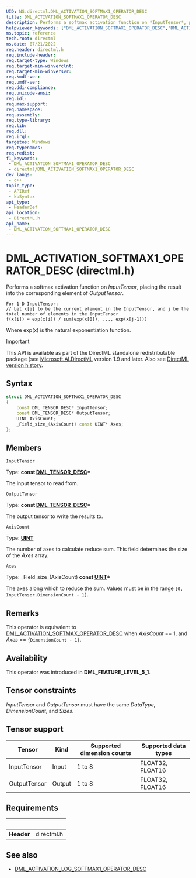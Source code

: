 ```yaml
---
UID: NS:directml.DML_ACTIVATION_SOFTMAX1_OPERATOR_DESC
title: DML_ACTIVATION_SOFTMAX1_OPERATOR_DESC
description: Performs a softmax activation function on *InputTensor*, placing the result into the corresponding element of *OutputTensor*.
helpviewer_keywords: ["DML_ACTIVATION_SOFTMAX1_OPERATOR_DESC","DML_ACTIVATION_SOFTMAX1_OPERATOR_DESC structure","direct3d12.dml_activation_softmax1_operator_desc","directml/DML_ACTIVATION_SOFTMAX1_OPERATOR_DESC"]
ms.topic: reference
tech.root: directml
ms.date: 07/21/2022
req.header: directml.h
req.include-header: 
req.target-type: Windows
req.target-min-winverclnt: 
req.target-min-winversvr: 
req.kmdf-ver: 
req.umdf-ver: 
req.ddi-compliance: 
req.unicode-ansi: 
req.idl: 
req.max-support: 
req.namespace: 
req.assembly: 
req.type-library: 
req.lib: 
req.dll: 
req.irql: 
targetos: Windows
req.typenames: 
req.redist: 
f1_keywords:
 - DML_ACTIVATION_SOFTMAX1_OPERATOR_DESC
 - directml/DML_ACTIVATION_SOFTMAX1_OPERATOR_DESC
dev_langs:
 - c++
topic_type:
 - APIRef
 - kbSyntax
api_type:
 - HeaderDef
api_location:
 - DirectML.h
api_name:
 - DML_ACTIVATION_SOFTMAX1_OPERATOR_DESC
---
```


# DML_ACTIVATION_SOFTMAX1_OPERATOR_DESC (directml.h)

Performs a softmax activation function on *InputTensor*, placing the result into the corresponding element of *OutputTensor*.

```
For 1-D InputTensor:
// Let x[i] to be the current element in the InputTensor, and j be the total number of elements in the InputTensor
f(x[i]) = exp(x[i]) / sum(exp(x[0]), ..., exp(x[j-1]))
```

Where exp(x) is the natural exponentiation function.

> [!IMPORTANT]
> This API is available as part of the DirectML standalone redistributable package (see [Microsoft.AI.DirectML](https://www.nuget.org/packages/Microsoft.AI.DirectML/) version 1.9 and later. Also see [DirectML version history](../dml-version-history.md).

## Syntax

```cpp
struct DML_ACTIVATION_SOFTMAX1_OPERATOR_DESC
{
    const DML_TENSOR_DESC* InputTensor;
    const DML_TENSOR_DESC* OutputTensor;
    UINT AxisCount;
    _Field_size_(AxisCount) const UINT* Axes;
};
```

## Members

`InputTensor`

Type: **const [DML_TENSOR_DESC](/windows/win32/api/directml/ns-directml-dml_tensor_desc)\***

The input tensor to read from.

`OutputTensor`

Type: **const [DML_TENSOR_DESC](/windows/win32/api/directml/ns-directml-dml_tensor_desc)\***

The output tensor to write the results to.

`AxisCount`

Type: [**UINT**](/windows/win32/winprog/windows-data-types)

The number of axes to calculate reduce sum. This field determines the size of the *Axes* array.

`Axes`

Type: \_Field\_size\_\(AxisCount\) **const [UINT](/windows/win32/winprog/windows-data-types)\***

The axes along which to reduce the sum. Values must be in the range `[0, InputTensor.DimensionCount - 1]`.

## Remarks

This operator is equivalent to [DML_ACTIVATION_SOFTMAX_OPERATOR_DESC](/windows/win32/api/directml/ns-directml-dml_activation_softmax_operator_desc) when *AxisCount* == 1, and *Axes* == `{DimensionCount - 1}`.

## Availability
This operator was introduced in **DML_FEATURE_LEVEL_5_1**.

## Tensor constraints
*InputTensor* and *OutputTensor* must have the same *DataType*, *DimensionCount*, and *Sizes*.

## Tensor support
| Tensor | Kind | Supported dimension counts | Supported data types |
| ------ | ---- | -------------------------- | -------------------- |
| InputTensor | Input | 1 to 8 | FLOAT32, FLOAT16 |
| OutputTensor | Output | 1 to 8 | FLOAT32, FLOAT16 |

## Requirements
| &nbsp; | &nbsp; |
| ---- |:---- |
| **Header** | directml.h |

## See also

* [DML_ACTIVATION_LOG_SOFTMAX1_OPERATOR_DESC](/windows/ai/directml/api/ns-directml-dml_activation_log_softmax1_operator_desc)

